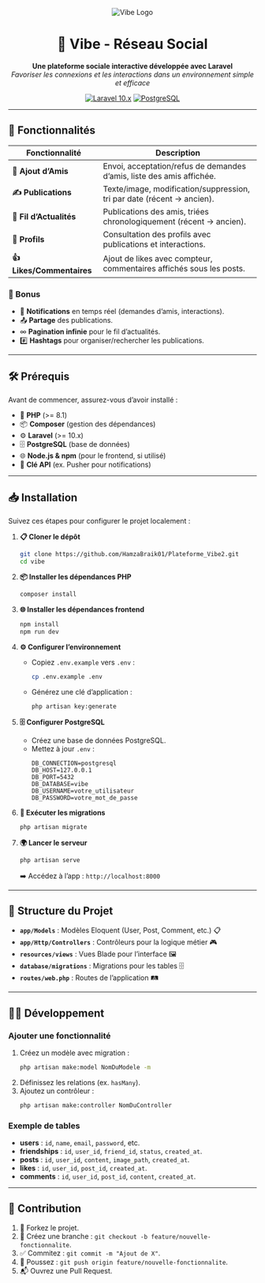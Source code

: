 <p align="center">
  <img src="https://via.placeholder.com/150" alt="Vibe Logo" />
</p>

<h1 align="center">🌟 Vibe - Réseau Social</h1>

<p align="center">
  <strong>Une plateforme sociale interactive développée avec Laravel</strong><br>
  <em>Favoriser les connexions et les interactions dans un environnement simple et efficace</em>
</p>

<p align="center">
  <a href="https://laravel.com"><img src="https://img.shields.io/badge/Laravel-10.x-red" alt="Laravel 10.x"></a>
  <a href="https://www.postgresql.org"><img src="https://img.shields.io/badge/PostgreSQL-16-blue" alt="PostgreSQL"></a>
</p>

---

## 🚀 Fonctionnalités

| Fonctionnalité            | Description                                                                 |
|---------------------------|-----------------------------------------------------------------------------|
| **👥 Ajout d’Amis**       | Envoi, acceptation/refus de demandes d’amis, liste des amis affichée.       |
| **✍️ Publications**       | Texte/image, modification/suppression, tri par date (récent → ancien).     |
| **📰 Fil d’Actualités**   | Publications des amis, triées chronologiquement (récent → ancien).         |
| **👤 Profils**            | Consultation des profils avec publications et interactions.                |
| **👍 Likes/Commentaires** | Ajout de likes avec compteur, commentaires affichés sous les posts.        |

### 🎉 Bonus
- 🔔 **Notifications** en temps réel (demandes d’amis, interactions).
- 📤 **Partage** des publications.
- ∞ **Pagination infinie** pour le fil d’actualités.
- #️⃣ **Hashtags** pour organiser/rechercher les publications.

---

## 🛠️ Prérequis

Avant de commencer, assurez-vous d’avoir installé :
- 🐘 **PHP** (>= 8.1)
- 📦 **Composer** (gestion des dépendances)
- ⚙️ **Laravel** (>= 10.x)
- 🗄️ **PostgreSQL** (base de données)
- 🌐 **Node.js & npm** (pour le frontend, si utilisé)
- 🔑 **Clé API** (ex. Pusher pour notifications)

---

## 📥 Installation

Suivez ces étapes pour configurer le projet localement :

1. **📋 Cloner le dépôt**
   ```bash
   git clone https://github.com/HamzaBraik01/Plateforme_Vibe2.git
   cd vibe
   ```

2. **📦 Installer les dépendances PHP**
   ```bash
   composer install
   ```

3. **🌐 Installer les dépendances frontend**
   ```bash
   npm install
   npm run dev
   ```

4. **⚙️ Configurer l’environnement**
   - Copiez `.env.example` vers `.env` :
     ```bash
     cp .env.example .env
     ```
   - Générez une clé d’application :
     ```bash
     php artisan key:generate
     ```

5. **🗄️ Configurer PostgreSQL**
   - Créez une base de données PostgreSQL.
   - Mettez à jour `.env` :
     ```plaintext
     DB_CONNECTION=postgresql
     DB_HOST=127.0.0.1
     DB_PORT=5432
     DB_DATABASE=vibe
     DB_USERNAME=votre_utilisateur
     DB_PASSWORD=votre_mot_de_passe
     ```

6. **🚀 Exécuter les migrations**
   ```bash
   php artisan migrate
   ```

7. **🌍 Lancer le serveur**
   ```bash
   php artisan serve
   ```
   ➡️ Accédez à l’app : `http://localhost:8000`

---

## 📑 Structure du Projet

- **`app/Models`** : Modèles Eloquent (User, Post, Comment, etc.) 📋
- **`app/Http/Controllers`** : Contrôleurs pour la logique métier 🎮
- **`resources/views`** : Vues Blade pour l’interface 🖼️
- **`database/migrations`** : Migrations pour les tables 🗄️
- **`routes/web.php`** : Routes de l’application 🛤️

---

## 🧑‍💻 Développement

### Ajouter une fonctionnalité
1. Créez un modèle avec migration :
   ```bash
   php artisan make:model NomDuModele -m
   ```
2. Définissez les relations (ex. `hasMany`).
3. Ajoutez un contrôleur :
   ```bash
   php artisan make:controller NomDuController
   ```

### Exemple de tables
- **users** : `id`, `name`, `email`, `password`, etc.
- **friendships** : `id`, `user_id`, `friend_id`, `status`, `created_at`.
- **posts** : `id`, `user_id`, `content`, `image_path`, `created_at`.
- **likes** : `id`, `user_id`, `post_id`, `created_at`.
- **comments** : `id`, `user_id`, `post_id`, `content`, `created_at`.

---

## 🤝 Contribution

1. 🍴 Forkez le projet.
2. 🌿 Créez une branche : `git checkout -b feature/nouvelle-fonctionnalite`.
3. ✅ Commitez : `git commit -m "Ajout de X"`.
4. 🚀 Poussez : `git push origin feature/nouvelle-fonctionnalite`.
5. 📬 Ouvrez une Pull Request.
